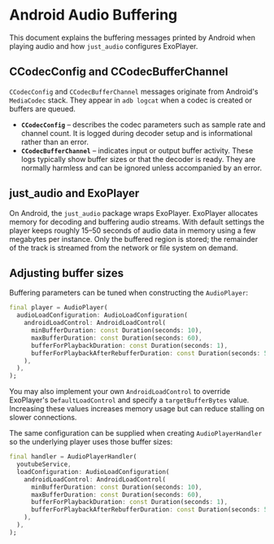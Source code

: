 # Android Audio Buffering

This document explains the buffering messages printed by Android when playing audio and how `just_audio` configures ExoPlayer.

## CCodecConfig and CCodecBufferChannel

`CCodecConfig` and `CCodecBufferChannel` messages originate from Android's `MediaCodec` stack. They appear in `adb logcat` when a codec is created or buffers are queued.

- **`CCodecConfig`** – describes the codec parameters such as sample rate and channel count. It is logged during decoder setup and is informational rather than an error.
- **`CCodecBufferChannel`** – indicates input or output buffer activity. These logs typically show buffer sizes or that the decoder is ready. They are normally harmless and can be ignored unless accompanied by an error.

## just_audio and ExoPlayer

On Android, the `just_audio` package wraps ExoPlayer. ExoPlayer allocates memory for decoding and buffering audio streams. With default settings the player keeps roughly 15–50 seconds of audio data in memory using a few megabytes per instance. Only the buffered region is stored; the remainder of the track is streamed from the network or file system on demand.

## Adjusting buffer sizes

Buffering parameters can be tuned when constructing the `AudioPlayer`:

```dart
final player = AudioPlayer(
  audioLoadConfiguration: AudioLoadConfiguration(
    androidLoadControl: AndroidLoadControl(
      minBufferDuration: const Duration(seconds: 10),
      maxBufferDuration: const Duration(seconds: 60),
      bufferForPlaybackDuration: const Duration(seconds: 1),
      bufferForPlaybackAfterRebufferDuration: const Duration(seconds: 5),
    ),
  ),
);
```

You may also implement your own `AndroidLoadControl` to override ExoPlayer's `DefaultLoadControl` and specify a `targetBufferBytes` value. Increasing these values increases memory usage but can reduce stalling on slower connections.

The same configuration can be supplied when creating `AudioPlayerHandler` so the underlying player uses those buffer sizes:

```dart
final handler = AudioPlayerHandler(
  youtubeService,
  loadConfiguration: AudioLoadConfiguration(
    androidLoadControl: AndroidLoadControl(
      minBufferDuration: const Duration(seconds: 10),
      maxBufferDuration: const Duration(seconds: 60),
      bufferForPlaybackDuration: const Duration(seconds: 1),
      bufferForPlaybackAfterRebufferDuration: const Duration(seconds: 5),
    ),
  ),
);
```
